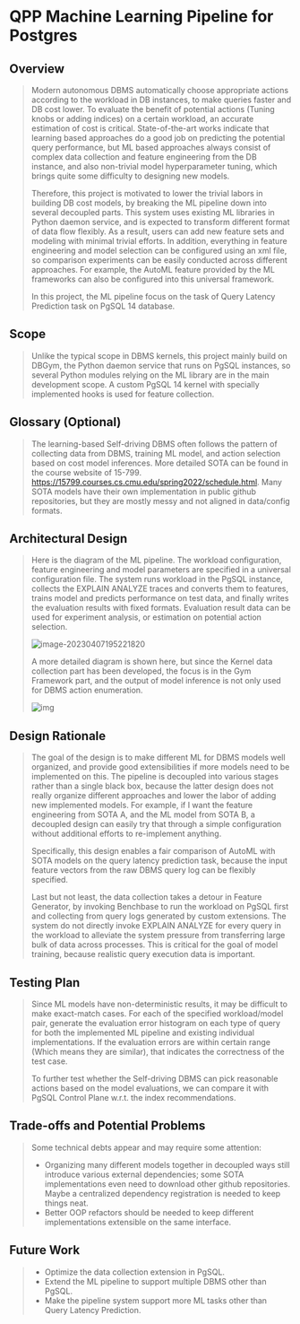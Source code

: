 # QPP Machine Learning Pipeline for Postgres

## Overview

>Modern autonomous DBMS automatically choose appropriate actions according to the workload in DB instances, to make queries faster and DB cost lower. To evaluate the benefit of potential actions (Tuning knobs or adding indices) on a certain workload,  an accurate estimation of cost is critical. State-of-the-art works indicate that learning based approaches do a good job on predicting the potential query performance, but ML based approaches always consist of complex data collection and feature engineering from the DB instance, and also non-trivial model hyperparameter tuning, which brings quite some difficulty to designing new models.
>
>Therefore, this project is motivated to lower the trivial labors in building DB cost models, by breaking the ML pipeline down into several decoupled parts. This system uses existing ML libraries in Python daemon service, and is expected to transform different format of data flow flexibly. As a result, users can add new feature sets and modeling with minimal trivial efforts. In addition, everything in feature engineering and model selection can be configured using an xml file, so comparison experiments can be easily conducted across different approaches. For example, the AutoML feature provided by the ML frameworks can also be configured into this universal framework.
>
>In this project, the ML pipeline focus on the task of Query Latency Prediction task on PgSQL 14 database.

## Scope
>Unlike the typical scope in DBMS kernels, this project mainly build on DBGym, the Python daemon service that runs on PgSQL instances, so several Python modules relying on the ML library are in the main development scope. A custom PgSQL 14 kernel with specially implemented hooks is used for feature collection.

## Glossary (Optional)

>The learning-based Self-driving DBMS often follows the pattern of collecting data from DBMS, training ML model, and action selection based on cost model inferences. More detailed SOTA can be found in the course website of 15-799. https://15799.courses.cs.cmu.edu/spring2022/schedule.html. Many SOTA models have their own implementation in public github repositories, but they are mostly messy and not aligned in data/config formats.

## Architectural Design
>Here is the diagram of the ML pipeline. The workload configuration, feature engineering and model parameters are specified in a universal configuration file. The system runs workload in the PgSQL instance, collects the EXPLAIN ANALYZE traces and converts them to features, trains model and predicts performance on test data, and finally writes the evaluation results with fixed formats. Evaluation result data can be used for experiment analysis, or estimation on potential action selection.
>
>![image-20230407195221820](C:\Users\bluec\AppData\Roaming\Typora\typora-user-images\image-20230407195221820.png)
>
>A more detailed diagram is shown here, but since the Kernel data collection part has been developed, the focus is in the Gym Framework part, and the output of model inference is not only used for DBMS action enumeration.
>
>![img](https://lh6.googleusercontent.com/TBjYQAYuV5mKK8mkztGIrGdjGHxI2PDRoUFc2LifcWNJHIPuXX2VN-KA_ksVQS_CjqY9whSzqNlFNQWN9Fud8YrzyHQFxLrQX5_ym-sfYs6nMmnBBh2QNCQFONfXu8ZGEK42Rj0ueBbDdpcYzkedD3auUg=s2048)

## Design Rationale
>The goal of the design is to make different ML for DBMS models well organized, and provide good extensibilities if more models need to be implemented on this. The pipeline is decoupled into various stages rather than a single black box, because the latter design does not really organize different approaches and lower the labor of adding new implemented models. For example, if I want the feature engineering from SOTA A, and the ML model from SOTA B, a decoupled design can easily try that through a simple configuration without additional efforts to re-implement anything.
>
>Specifically, this design enables a fair comparison of AutoML with SOTA models on the query latency prediction task, because the input feature vectors from the raw DBMS query log can be flexibly specified.
>
>Last but not least, the data collection takes a detour in Feature Generator, by invoking Benchbase to run the workload on PgSQL first and collecting from query logs generated by custom extensions. The system do not directly invoke EXPLAIN ANALYZE for every query in the workload to alleviate the system pressure from transferring large bulk of data across processes. This is critical for the goal of model training, because realistic query execution data is important.

## Testing Plan
>Since ML models have non-deterministic results, it may be difficult to make exact-match cases. For each of the specified workload/model pair, generate the evaluation error histogram on each type of query for both the implemented ML pipeline and existing individual implementations. If the evaluation errors are within certain range (Which means they are similar), that indicates the correctness of the test case.
>
>To further test whether the Self-driving DBMS can pick reasonable actions based on the model evaluations, we can compare it with PgSQL Control Plane w.r.t. the index recommendations.

## Trade-offs and Potential Problems
>Some technical debts appear and may require some attention:
>
>- Organizing many different models together in decoupled ways still introduce various external dependencies; some SOTA implementations even need to download other github repositories. Maybe a centralized dependency registration is needed to keep things neat.
>- Better OOP refactors should be needed to keep different implementations extensible on the same interface.

## Future Work
>- Optimize the data collection extension in PgSQL.
>- Extend the ML pipeline to support multiple DBMS other than PgSQL.
>-  Make the pipeline system support more ML tasks other than Query Latency Prediction.
